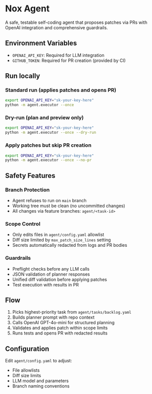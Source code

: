 # Nox Agent

A safe, testable self-coding agent that proposes patches via PRs with OpenAI integration and comprehensive guardrails.

## Environment Variables

- `OPENAI_API_KEY`: Required for LLM integration
- `GITHUB_TOKEN`: Required for PR creation (provided by CI)

## Run locally

### Standard run (applies patches and opens PR)
```bash
export OPENAI_API_KEY="sk-your-key-here"
python -m agent.executor --once
```

### Dry-run (plan and preview only)
```bash
export OPENAI_API_KEY="sk-your-key-here"
python -m agent.executor --once --dry-run
```

### Apply patches but skip PR creation
```bash
export OPENAI_API_KEY="sk-your-key-here"  
python -m agent.executor --once --no-pr
```

## Safety Features

### Branch Protection
- Agent refuses to run on `main` branch
- Working tree must be clean (no uncommitted changes)
- All changes via feature branches: `agent/<task-id>`

### Scope Control  
- Only edits files in `agent/config.yaml` allowlist
- Diff size limited by `max_patch_size_lines` setting
- Secrets automatically redacted from logs and PR bodies

### Guardrails
- Preflight checks before any LLM calls
- JSON validation of planner responses
- Unified diff validation before applying patches
- Test execution with results in PR

## Flow
1. Picks highest-priority task from `agent/tasks/backlog.yaml`
2. Builds planner prompt with repo context  
3. Calls OpenAI GPT-4o-mini for structured planning
4. Validates and applies patch within scope limits
5. Runs tests and opens PR with redacted results

## Configuration

Edit `agent/config.yaml` to adjust:
- File allowlists
- Diff size limits  
- LLM model and parameters
- Branch naming conventions
